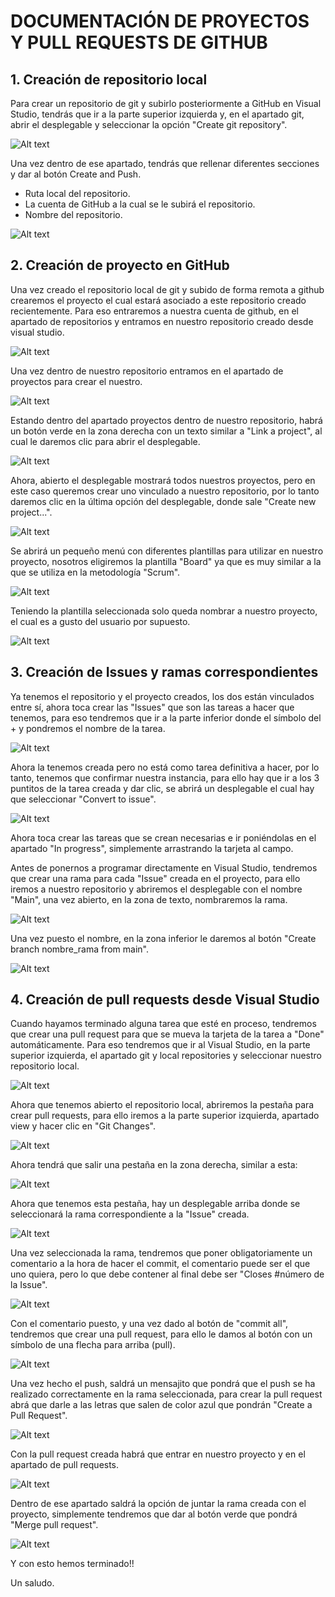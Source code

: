 # DOCUMENTACIÓN DE PROYECTOS Y PULL REQUESTS DE GITHUB 

## 1. Creación de repositorio local

Para crear un repositorio de git y subirlo posteriormente a GitHub en Visual Studio, tendrás que ir a la parte superior izquierda y, en el apartado git, abrir el desplegable y seleccionar la opción "Create git repository".

![Alt text](imagenes/Git_crear_pestaña.PNG)

Una vez dentro de ese apartado, tendrás que rellenar diferentes secciones y dar al botón Create and Push.
- Ruta local del repositorio.
- La cuenta de GitHub a la cual se le subirá el repositorio.
- Nombre del repositorio.

![Alt text](imagenes/Crear_repo_visual.PNG)

## 2. Creación de proyecto en GitHub 

Una vez creado el repositorio local de git y subido de forma remota a github crearemos el proyecto el cual estará asociado a este repositorio creado recientemente. Para eso entraremos a nuestra cuenta de github, en el apartado de repositorios y entramos en nuestro repositorio creado desde visual studio.

![Alt text](imagenes/Seleccionar_repo.PNG)

Una vez dentro de nuestro repositorio entramos en el apartado de proyectos para crear el nuestro.

![Alt text](imagenes/Mirar_proyectos.PNG)

Estando dentro del apartado proyectos dentro de nuestro repositorio, habrá un botón verde en la zona derecha con un texto similar a "Link a project", al cual le daremos clic para abrir el desplegable.

![Alt text](imagenes/Linkear_proyecto.PNG)

Ahora, abierto el desplegable mostrará todos nuestros proyectos, pero en este caso queremos crear uno vinculado a nuestro repositorio, por lo tanto daremos clic en la última opción del desplegable, donde sale "Create new project...".

![Alt text](imagenes/Crear_proyecto.PNG)

Se abrirá un pequeño menú con diferentes plantillas para utilizar en nuestro proyecto, nosotros eligiremos la plantilla "Board" ya que es muy similar a la que se utiliza en la metodología "Scrum".

![Alt text](imagenes/Tipo_de_proyecto.PNG)

Teniendo la plantilla seleccionada solo queda nombrar a nuestro proyecto, el cual es a gusto del usuario por supuesto.

![Alt text](imagenes/Nombrar_proyecto.PNG)

## 3. Creación de Issues y ramas correspondientes

Ya tenemos el repositorio y el proyecto creados, los dos están vinculados entre sí, ahora toca crear las "Issues" que son las tareas a hacer que tenemos, para eso tendremos que ir a la parte inferior donde el símbolo del + y pondremos el nombre de la tarea.

![Alt text](imagenes/Creacion_issue.PNG)

Ahora la tenemos creada pero no está como tarea definitiva a hacer, por lo tanto, tenemos que confirmar nuestra instancia, para ello hay que ir a los 3 puntitos de la tarea creada y dar clic, se abrirá un desplegable el cual hay que seleccionar "Convert to issue".

![Alt text](imagenes/Convertir_a_issue.PNG)

Ahora toca crear las tareas que se crean necesarias e ir poniéndolas en el apartado "In progress", simplemente arrastrando la tarjeta al campo.

Antes de ponernos a programar directamente en Visual Studio, tendremos que crear una rama para cada "Issue" creada en el proyecto, para ello iremos a nuestro repositorio y abriremos el desplegable con el nombre "Main", una vez abierto, en la zona de texto, nombraremos la rama.

![Alt text](imagenes/Crear_ramas.PNG)

Una vez puesto el nombre, en la zona inferior le daremos al botón "Create branch nombre_rama from main".

![Alt text](imagenes/Confirmar_rama.PNG)

## 4. Creación de pull requests desde Visual Studio

Cuando hayamos terminado alguna tarea que esté en proceso, tendremos que crear una pull request para que se mueva la tarjeta de la tarea a "Done" automáticamente. Para eso tendremos que ir al Visual Studio, en la parte superior izquierda, el apartado git y local repositories y seleccionar nuestro repositorio local.

![Alt text](imagenes/Abrir_git_en_visual.PNG)

Ahora que tenemos abierto el repositorio local, abriremos la pestaña para crear pull requests, para ello iremos a la parte superior izquierda, apartado view y hacer clic en "Git Changes".

![Alt text](imagenes/Ver_cambios_visual.PNG)

Ahora tendrá que salir una pestaña en la zona derecha, similar a esta:

![Alt text](imagenes/Pestaña_cambios.PNG)

Ahora que tenemos esta pestaña, hay un desplegable arriba donde se seleccionará la rama correspondiente a la "Issue" creada.

![Alt text](imagenes/Seleccionar_rama.PNG)

Una vez seleccionada la rama, tendremos que poner obligatoriamente un comentario a la hora de hacer el commit, el comentario puede ser el que uno quiera, pero lo que debe contener al final debe ser "Closes #número de la Issue".

![Alt text](imagenes/Comentario_en_visual-1.PNG)

Con el comentario puesto, y una vez dado al botón de "commit all", tendremos que crear una pull request, para ello le damos al botón con un símbolo de una flecha para arriba (pull).

![Alt text](imagenes/Push_visual.PNG)

Una vez hecho el push, saldrá un mensajito que pondrá que el push se ha realizado correctamente en la rama seleccionada, para crear la pull request abrá que darle a las letras que salen de color azul que pondrán "Create a Pull Request".

![Alt text](imagenes/Pull_request_visual.PNG)

Con la pull request creada habrá que entrar en nuestro proyecto y en el apartado de pull requests.

![Alt text](imagenes/Apartado_pr.PNG)

Dentro de ese apartado saldrá la opción de juntar la rama creada con el proyecto, simplemente tendremos que dar al botón verde que pondrá "Merge pull request".

![Alt text](imagenes/Merge_gh.PNG)

Y con esto hemos terminado!!

Un saludo.
